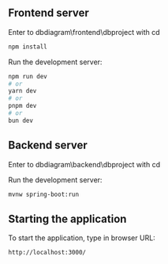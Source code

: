 ## Frontend server

Enter to dbdiagram\frontend\dbproject with cd

```bash
npm install
```

Run the development server:

```bash
npm run dev
# or
yarn dev
# or
pnpm dev
# or
bun dev
```

## Backend server

Enter to dbdiagram\backend\dbproject with cd

Run the development server:

``` bash
mvnw spring-boot:run
```

## Starting the application

To start the application, type in browser URL:

``` bash
http://localhost:3000/
```
